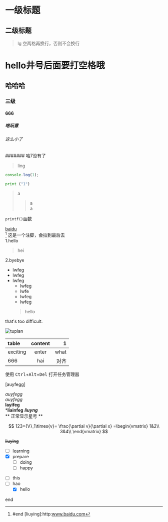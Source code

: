 一级标题
============

二级标题
------------
>lg
空两格再换行，否则不会换行  

# hello井号后面要打空格哦
## 哈哈哈
### 三级
#### 666
##### 啥玩意
###### 这么小了
####### 哈7没有了

>ling
```js
console.log(1);
```
```python
print ("1")
```
>a    
>>a   
>a

`printf()`函数

[baidu](http://baidu.com/)  
[^hello] 这是一个注脚，会拉到最后去  
1.hello  
>hei  

2.byebye  
* lwfeg  
* lwfeg
* lwfeg  
    * lwfeg
    * lwfe
    + lwfeg
    - lwfeg
    >hello  

that's too difficult.

![tupian](weatherimg\暴雪.png "this is a tag")

|table|content|1|
|:----|:-----:|----:|
|exciting|enter|what|
|666|hai|对齐|

使用 <kbd>Ctrl</kbd>+<kbd>Alt</kbd>+<kbd>Del</kbd> 打开任务管理器


[auyfegg]

*auyfegg*  
_auyfegg_  
**layifeg**  
***liainfeg**
___liuyng___  
\*\* 正常显示星号 \*\*

$$
123={V}_1\times{v}=
\frac{\partial v}{\partial x}
=\begin{vmatrix} 
1&2\\
3&4\\
\end{vmatrix}
$$

~~liuying~~

- [ ] learning  
- [x] prepare
    + [ ] doing
    + [ ] happy
+ [ ] this
+ [ ] hao
    * [X] hello

<span id='end'>end</span>

[^hello]:#end
[liuying]:http:www.baidu.com

